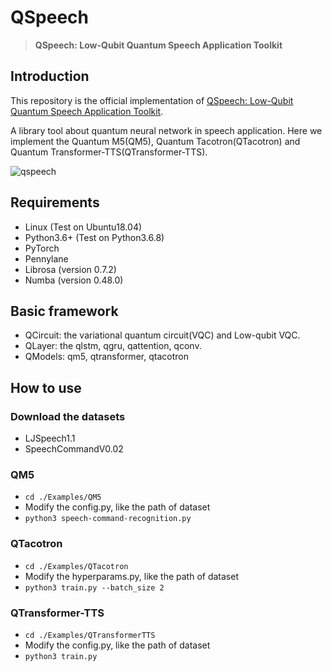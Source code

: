 # QSpeech

>**QSpeech: Low-Qubit Quantum Speech Application Toolkit**

## Introduction
This repository is the official implementation of [QSpeech: Low-Qubit Quantum Speech Application Toolkit]().

A library tool about quantum neural network in speech application. 
Here we implement the Quantum M5(QM5), Quantum Tacotron(QTacotron) and Quantum Transformer-TTS(QTransformer-TTS).

![qspeech]()

## Requirements
- Linux (Test on Ubuntu18.04)
- Python3.6+ (Test on Python3.6.8)
- PyTorch
- Pennylane
- Librosa (version 0.7.2)
- Numba (version 0.48.0)

## Basic framework
- QCircuit: the variational quantum circuit(VQC) and Low-qubit VQC.
- QLayer: the qlstm, qgru, qattention, qconv.
- QModels: qm5, qtransformer, qtacotron

## How to use

### Download the datasets
- LJSpeech1.1
- SpeechCommandV0.02

### QM5
- `cd ./Examples/QM5`
- Modify the config.py, like the path of dataset
- `python3 speech-command-recognition.py`

### QTacotron
- `cd ./Examples/QTacotron`
- Modify the hyperparams.py, like the path of dataset
- `python3 train.py --batch_size 2`

### QTransformer-TTS
- `cd ./Examples/QTransformerTTS`
- Modify the config.py, like the path of dataset
- `python3 train.py`
